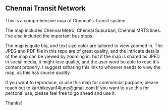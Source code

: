 ## Chennai Transit Network
This is a comprehensive map of Chennai's Transit system.

The map includes Chennai Metro, Chennai Suburban, Chennai MRTS lines. I've also included the important bus stops.

The map is quite big, and text size color are tailored to view zoomed in. The JPEG and PDF file in this repo are of great quality, and the intricate details of the map can be viewed by zooming in. but if the map is shared as JPED in social media, it might lose quality, and the user wont be able to read it's content properly. I suggest sdharing this link to whoever needs to view the map, as this has source quality.

If you want to reproduce, or use this map for commercial purpose, please reach out to karthikeyan14june@gmail.com
If you want to use this for personal use, please feel free to go ahead and use it.

Thanks!
